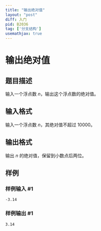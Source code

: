 ```yaml
---
title: "输出绝对值"
layout: "post"
diff: 入门
pid: B2036
tag: ['分支结构']
usemathjax: true
---
```


# 输出绝对值
## 题目描述

输入一个浮点数 $n$，输出这个浮点数的绝对值。
## 输入格式

输入一个浮点数 $n$，其绝对值不超过 $10000$。
## 输出格式

输出 $n$ 的绝对值，保留到小数点后两位。
## 样例

### 样例输入 #1
```
-3.14
```
### 样例输出 #1
```
3.14
```

